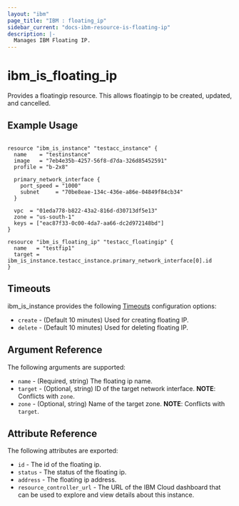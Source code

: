 ```yaml
---
layout: "ibm"
page_title: "IBM : floating_ip"
sidebar_current: "docs-ibm-resource-is-floating-ip"
description: |-
  Manages IBM Floating IP.
---
```


# ibm\_is_floating_ip

Provides a floatingip resource. This allows floatingip to be created, updated, and cancelled.


## Example Usage

```hcl

resource "ibm_is_instance" "testacc_instance" {
  name    = "testinstance"
  image   = "7eb4e35b-4257-56f8-d7da-326d85452591"
  profile = "b-2x8"

  primary_network_interface {
    port_speed = "1000"
    subnet     = "70be8eae-134c-436e-a86e-04849f84cb34"
  }

  vpc  = "01eda778-b822-43a2-816d-d30713df5e13"
  zone = "us-south-1"
  keys = ["eac87f33-0c00-4da7-aa66-dc2d972148bd"]
}

resource "ibm_is_floating_ip" "testacc_floatingip" {
  name   = "testfip1"
  target = ibm_is_instance.testacc_instance.primary_network_interface[0].id
}

```

## Timeouts

ibm_is_instance provides the following [Timeouts](https://www.terraform.io/docs/configuration/resources.html#timeouts) configuration options:

* `create` - (Default 10 minutes) Used for creating floating IP.
* `delete` - (Default 10 minutes) Used for deleting floating IP.

## Argument Reference

The following arguments are supported:

* `name` - (Required, string) The floating ip name.
* `target` - (Optional, string) ID of the target network interface.
    **NOTE**: Conflicts with `zone`.
* `zone` - (Optional, string) Name of the target zone. 
    **NOTE**: Conflicts with `target`.

## Attribute Reference

The following attributes are exported:

* `id` - The id of the floating ip.
* `status` - The status of the floating ip.
* `address` - The floating ip address. 
* `resource_controller_url` - The URL of the IBM Cloud dashboard that can be used to explore and view details about this instance.
